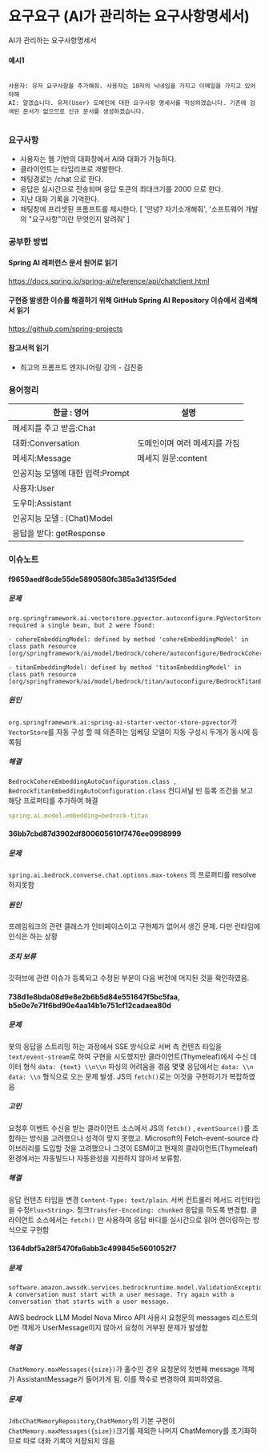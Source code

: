
# 요구요구 (AI가 관리하는 요구사항명세서)
AI가 관리하는 요구사항명세서

#### 예시1
```text

사용자: 유저 요구사항을 추가해줘. 사용자는 10자의 닉네임을 가지고 이메일을 가지고 있어야해
AI: 알겠습니다. 유저(User) 도메인에 대한 요구사항 명세서를 작성하겠습니다. 기존에 검색된 문서가 없으므로 신규 문서를 생성하겠습니다. 


```
### 요구사항

- 사용자는 웹 기반의 대화창에서 AI와 대화가 가능하다.
- 클라이언트는 타임리프로 개발한다.
- 채팅경로는 /chat 으로 한다.
- 응답은 실시간으로 전송되며 응답 토큰의 최대크기를 2000 으로 한다.
- 지난 대화 기록을 기억한다.
- 채팅창에 프리셋된 프롬프트를 제시한다. \[
  '안녕? 자기소개해줘',
  '소프트웨어 개발의 "요구사항"이란 무엇인지 알려줘'
  ]

### 공부한 방법

#### Spring AI 레퍼런스 문서 원어로 읽기

https://docs.spring.io/spring-ai/reference/api/chatclient.html

#### 구현중 발생한 이슈를 해결하기 위해 GitHub Spring AI Repository 이슈에서 검색해서 읽기

https://github.com/spring-projects

#### 참고서적 읽기

- 최고의 프롬프트 엔지니어링 강의 - 김진중

### 용어정리

| 한글 : 영어               | 설명               |
|-----------------------|------------------|
| 메세지를 주고 받음:Chat       |                  |
| 대화:Conversation       | 도메인이며 여러 메세지를 가짐 |
| 메세지:Message           | 메세지 원문:content   |
| 인공지능 모델에 대한 입력:Prompt |                  |
| 사용자:User              |                  |
| 도우미:Assistant         |                  |
| 인공지능 모델 : (Chat)Model |                  |
| 응답을 받다: getResponse   |                  |

### 이슈노트

#### f9659aedf8cde55de5890580fc385a3d135f5ded
##### 문제
```text
org.springframework.ai.vectorstore.pgvector.autoconfigure.PgVectorStoreAutoConfiguration required a single bean, but 2 were found:

- cohereEmbeddingModel: defined by method 'cohereEmbeddingModel' in class path resource [org/springframework/ai/model/bedrock/cohere/autoconfigure/BedrockCohereEmbeddingAutoConfiguration.class]

- titanEmbeddingModel: defined by method 'titanEmbeddingModel' in class path resource [org/springframework/ai/model/bedrock/titan/autoconfigure/BedrockTitanEmbeddingAutoConfiguration.class]
```
##### 원인 
`org.springframework.ai:spring-ai-starter-vector-store-pgvector`가 `VectorStore`를 자동 구성 할 때 의존하는 임베딩 모델이 자동 구성시 두개가 동시에 등록됨

##### 해결
`BedrockCohereEmbeddingAutoConfiguration.class , BedrockTitanEmbeddingAutoConfiguration.class` 컨디셔널 빈 등록 조건을 보고 해당 프로퍼티를 추가하여 해결 
```yaml
spring.ai.model.embedding=bedrock-titan
```

#### 36bb7cbd87d3902df800605610f7476ee0998999

##### 문제

`spring.ai.bedrock.converse.chat.options.max-tokens` 의 프로퍼티를 resolve 하지못함

##### 원인

프레임워크의 관련 클래스가 인터페이스이고 구현체가 없어서 생긴 문제. 다만 런타임에 인식은 하는 상황

##### 조치 보류

깃허브에 관련 이슈가 등록되고 수정된 부분이 다음 버전에 머지된 것을 확인하였음.

#### 738d1e8bda08d9e8e2b6b5d84e551647f5bc5faa, b5e0e7e71f6bd90e4aa14b1e751cf12cadaea80d

##### 문제

봇의 응답을 스트리밍 하는 과정에서 SSE 방식으로 서버 측 컨텐츠 타입을 `text/event-stream`로 하여 구현을 시도했지만 클라이언트(Thymeleaf)에서 수신 데이터 형식
`data: {text} \\n\\n` 파싱의 어려움을 겪음 몇몇 응답에서는 `data: \\n data: \\n` 형식으로 오는 문제 발생. JS의 `fetch()`로는 이것을 구현하기가 복잡하였음

##### 고민

요청후 이벤트 수신을 받는 클라이언트 소스에서 JS의 `fetch()` , `eventSource()`를 조합하는 방식을 고려했으나 성격이 맞지 못했고. Microsoft의 Fetch-event-source
라이브러리를 도입할 것을 고려했으나 그것이 ESM이고 현재의 클라이언트(Thymeleaf) 환경에서는 자동빌드나 자동완성을 지원하지 않아서 보류함.

##### 해결

응답 컨텐츠 타입을 변경 `Content-Type: text/plain`. 서버 컨트롤러 메서드 리턴타입을 수정`Flux<String>`. 청크`Transfer-Encoding: chunked` 응답을 하도록
변경함. 클라이언트 소스에서는 `fetch()` 만 사용하여 응답 바디를 실시간으로 읽어 렌더링하는 방식으로 구현함

#### 1364dbf5a28f5470fa6abb3c499845e5601052f7

##### 문제

```text
software.amazon.awssdk.services.bedrockruntime.model.ValidationException: A conversation must start with a user message. Try again with a conversation that starts with a user message. 
```

AWS bedrock LLM Model Nova Mirco API 사용시 요청문의 messages 리스트의 0번 객체가 UserMessage이지 않아서 요청이 거부된 문제가 발생함

##### 해결

`ChatMemory.maxMessages({size})`가 홀수인 경우 요청문의 첫번째 message 객체가 AssistantMessage가 들어가게 됨. 이를 짝수로 변경하여 회피하였음.

####  

##### 문제

`JdbcChatMemoryRepository`,`ChatMemory`의 기본 구현이 `ChatMemory.maxMessages({size})`크기를 제외한 나머지 ChatMemory를 초기화하므로 따로 대화 기록이
저장되지 않음